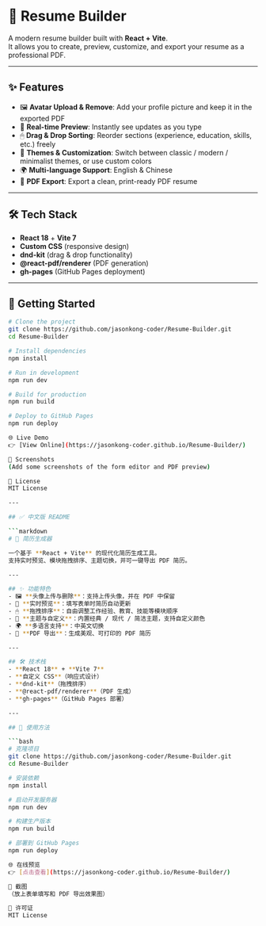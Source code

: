 # 📄 Resume Builder

A modern resume builder built with **React + Vite**.  
It allows you to create, preview, customize, and export your resume as a professional PDF.

---

## ✨ Features
- 🖼 **Avatar Upload & Remove**: Add your profile picture and keep it in the exported PDF  
- 📌 **Real-time Preview**: Instantly see updates as you type  
- 🖱 **Drag & Drop Sorting**: Reorder sections (experience, education, skills, etc.) freely  
- 🎨 **Themes & Customization**: Switch between classic / modern / minimalist themes, or use custom colors  
- 🌍 **Multi-language Support**: English & Chinese  
- 📑 **PDF Export**: Export a clean, print-ready PDF resume  

---

## 🛠 Tech Stack
- **React 18** + **Vite 7**  
- **Custom CSS** (responsive design)  
- **dnd-kit** (drag & drop functionality)  
- **@react-pdf/renderer** (PDF generation)  
- **gh-pages** (GitHub Pages deployment)  

---

## 🚀 Getting Started

```bash
# Clone the project
git clone https://github.com/jasonkong-coder/Resume-Builder.git
cd Resume-Builder

# Install dependencies
npm install

# Run in development
npm run dev

# Build for production
npm run build

# Deploy to GitHub Pages
npm run deploy

🌐 Live Demo
👉 [View Online](https://jasonkong-coder.github.io/Resume-Builder/)

📸 Screenshots
(Add some screenshots of the form editor and PDF preview)

📜 License
MIT License

---

## ✅ 中文版 README

```markdown
# 📄 简历生成器

一个基于 **React + Vite** 的现代化简历生成工具。  
支持实时预览、模块拖拽排序、主题切换，并可一键导出 PDF 简历。

---

## ✨ 功能特色
- 🖼 **头像上传与删除**：支持上传头像，并在 PDF 中保留  
- 📌 **实时预览**：填写表单时简历自动更新  
- 🖱 **拖拽排序**：自由调整工作经验、教育、技能等模块顺序  
- 🎨 **主题与自定义**：内置经典 / 现代 / 简洁主题，支持自定义颜色  
- 🌍 **多语言支持**：中英文切换  
- 📑 **PDF 导出**：生成美观、可打印的 PDF 简历  

---

## 🛠 技术栈
- **React 18** + **Vite 7**  
- **自定义 CSS**（响应式设计）  
- **dnd-kit**（拖拽排序）  
- **@react-pdf/renderer**（PDF 生成）  
- **gh-pages**（GitHub Pages 部署）  

---

## 🚀 使用方法

```bash
# 克隆项目
git clone https://github.com/jasonkong-coder/Resume-Builder.git
cd Resume-Builder

# 安装依赖
npm install

# 启动开发服务器
npm run dev

# 构建生产版本
npm run build

# 部署到 GitHub Pages
npm run deploy

🌐 在线预览
👉 [点击查看](https://jasonkong-coder.github.io/Resume-Builder/)

📸 截图
（放上表单填写和 PDF 导出效果图）

📜 许可证
MIT License
